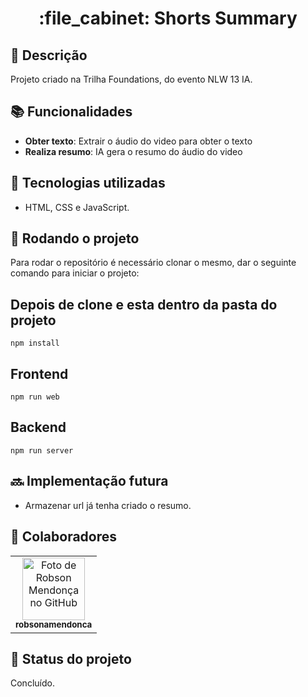 <h1 align="center">:file_cabinet: Shorts Summary</h1>

## :memo: Descrição

Projeto criado na Trilha Foundations, do evento NLW 13 IA.

## :books: Funcionalidades

- <b>Obter texto</b>: Extrair o áudio do video para obter o texto
- <b>Realiza resumo</b>: IA gera o resumo do áudio do video

## :wrench: Tecnologias utilizadas

- HTML, CSS e JavaScript.

## :rocket: Rodando o projeto

Para rodar o repositório é necessário clonar o mesmo, dar o seguinte comando para iniciar o projeto:

## Depois de clone e esta dentro da pasta do projeto

```
npm install
```

## Frontend

```
npm run web
```

## Backend

```
npm run server
```

## :soon: Implementação futura

- Armazenar url já tenha criado o resumo.

## :handshake: Colaboradores

<table>
  <tr>
    <td align="center">
      <a href="http://github.com/robsonamendonca">
        <img src="https://avatars.githubusercontent.com/u/18629707?v=4" width="100px;" alt="Foto de Robson Mendonça no GitHub"/><br>
        <sub>
          <b>robsonamendonca</b>
        </sub>
      </a>
    </td>
  </tr>
</table>

## :dart: Status do projeto

Concluído.
